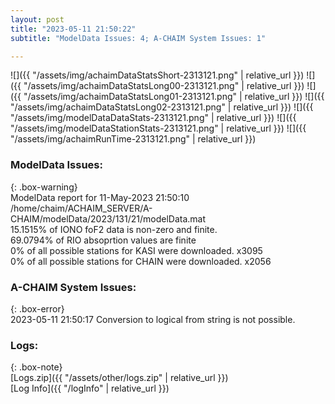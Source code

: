 ```yaml
---
layout: post
title: "2023-05-11 21:50:22"
subtitle: "ModelData Issues: 4; A-CHAIM System Issues: 1"

---
```


![]({{ "/assets/img/achaimDataStatsShort-2313121.png" | relative_url }})
![]({{ "/assets/img/achaimDataStatsLong00-2313121.png" | relative_url }})
![]({{ "/assets/img/achaimDataStatsLong01-2313121.png" | relative_url }})
![]({{ "/assets/img/achaimDataStatsLong02-2313121.png" | relative_url }})
![]({{ "/assets/img/modelDataDataStats-2313121.png" | relative_url }})
![]({{ "/assets/img/modelDataStationStats-2313121.png" | relative_url }})
![]({{ "/assets/img/achaimRunTime-2313121.png" | relative_url }})


### ModelData Issues:  
  
{: .box-warning}  
 ModelData report for 11-May-2023 21:50:10   
 /home/chaim/ACHAIM_SERVER/A-CHAIM/modelData/2023/131/21/modelData.mat   
 15.1515% of IONO foF2 data is non-zero and finite.   
 69.0794% of RIO absoprtion values are finite   
 0% of all possible stations for KASI were downloaded. x3095   
 0% of all possible stations for CHAIN were downloaded. x2056   
  
### A-CHAIM System Issues:  
  
{: .box-error}  
2023-05-11 21:50:17 Conversion to logical from string is not possible.  

### Logs:  
  
{: .box-note}  
[Logs.zip]({{ "/assets/other/logs.zip" | relative_url }})  
[Log Info]({{ "/logInfo" | relative_url }})  
